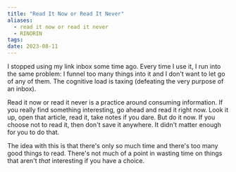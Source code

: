 ```yaml
---
title: "Read It Now or Read It Never"
aliases:
  - read it now or read it never
  - RINORIN
tags: 
date: 2023-08-11
---
```


I stopped using my link inbox some time ago. Every time I use it, I run into the same problem: I funnel too many things into it and I don't want to let go of any of them. The cognitive load is taxing (defeating the very purpose of an inbox).

Read it now or read it never is a practice around consuming information. If you really find something interesting, go ahead and read it right now. Look it up, open that article, read it, take notes if you dare. But do it now. If you choose not to read it, then don't save it anywhere. It didn't matter enough for you to do that.

The idea with this is that there's only so much time and there's too many good things to read. There's not much of a point in wasting time on things that aren't *that* interesting if you have a choice.